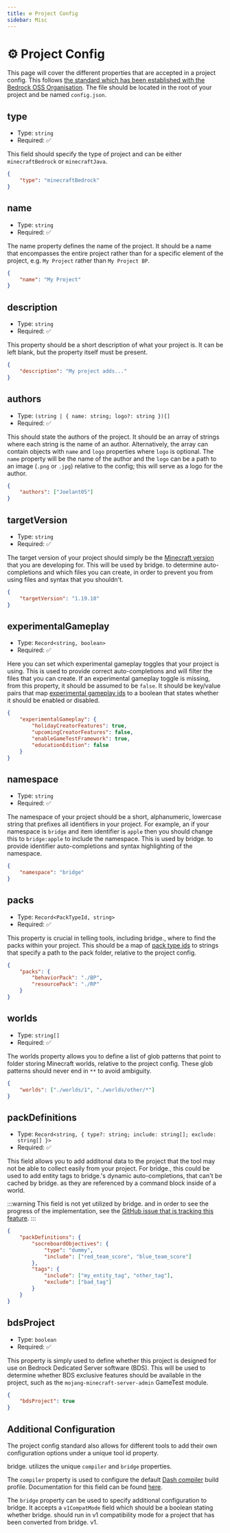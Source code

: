 ```yaml
---
title: ⚙️ Project Config
sidebar: Misc
---
```


# ⚙️ Project Config

This page will cover the different properties that are accepted in a project config. This follows [the standard which has been established with the Bedrock OSS Organisation](https://github.com/Bedrock-OSS/project-config-standard). The file should be located in the root of your project and be named `config.json`.

## type

-   Type: `string`
-   Required: :white_check_mark:

This field should specify the type of project and can be either `minecraftBedrock` or `minecraftJava`.

```json
{
	"type": "minecraftBedrock"
}
```

## name

-   Type: `string`
-   Required: :white_check_mark:

The name property defines the name of the project. It should be a name that encompasses the entire project rather than for a specific element of the project, e.g. `My Project` rather than `My Project BP`.

```json
{
	"name": "My Project"
}
```

## description

-   Type: `string`
-   Required: :white_check_mark:

This property should be a short description of what your project is. It can be left blank, but the property itself must be present.

```json
{
	"description": "My project adds..."
}
```

## authors

-   Type: `(string | { name: string; logo?: string })[]`
-   Required: :white_check_mark:

This should state the authors of the project. It should be an array of strings where each string is the name of an author. Alternatively, the array can contain objects with `name` and `logo` properties where `logo` is optional. The `name` property will be the name of the author and the `logo` can be a path to an image (`.png` or `.jpg`) relative to the config; this will serve as a logo for the author.

```json
{
	"authors": ["Joelant05"]
}
```

## targetVersion

-   Type: `string`
-   Required: :white_check_mark:

The target version of your project should simply be the [Minecraft version](https://github.com/bridge-core/editor-packages/blob/main/packages/minecraftBedrock/formatVersions.json) that you are developing for. This will be used by bridge. to determine auto-completions and which files you can create, in order to prevent you from using files and syntax that you shouldn't.

```json
{
	"targetVersion": "1.19.10"
}
```

## experimentalGameplay

-   Type: `Record<string, boolean>`
-   Required: :white_check_mark:

Here you can set which experimental gameplay toggles that your project is using. This is used to provide correct auto-completions and will filter the files that you can create. If an experimental gameplay toggle is missing, from this property, it should be assumed to be `false`. It should be key/value pairs that map [experimental gameplay ids](https://github.com/bridge-core/editor-packages/blob/main/packages/minecraftBedrock/experimentalGameplay.json) to a boolean that states whether it should be enabled or disabled.

```json
{
	"experimentalGameplay": {
		"holidayCreatorFeatures": true,
		"upcomingCreatorFeatures": false,
		"enableGameTestFramework": true,
		"educationEdition": false
	}
}
```

## namespace

-   Type: `string`
-   Required: :white_check_mark:

The namespace of your project should be a short, alphanumeric, lowercase string that prefixes all identifiers in your project. For example, an if your namespace is `bridge` and item identifier is `apple` then you should change this to `bridge:apple` to include the namespace. This is used by bridge. to provide identifier auto-completions and syntax highlighting of the namespace.

```json
{
	"namespace": "bridge"
}
```

## packs

-   Type: `Record<PackTypeId, string>`
-   Required: :white_check_mark:

This property is crucial in telling tools, including bridge., where to find the packs within your project. This should be a map of [pack type ids](/extensions/misc/pack-types) to strings that specify a path to the pack folder, relative to the project config.

```json
{
	"packs": {
		"behaviorPack": "./BP",
		"resourcePack": "./RP"
	}
}
```

## worlds

-   Type: `string[]`
-   Required: :white_check_mark:

The worlds property allows you to define a list of glob patterns that point to folder storing Minecraft worlds, relative to the project config. These glob patterns should never end in `**` to avoid ambiguity.

```json
{
	"worlds": ["./worlds/1", "./worlds/other/*"]
}
```

## packDefinitions

-   Type: `Record<string, { type?: string; include: string[]; exclude: string[] }>`
-   Required: :white_check_mark:

This field allows you to add additonal data to the project that the tool may not be able to collect easily from your project. For bridge., this could be used to add entity tags to bridge.'s dynamic auto-completions, that can't be cached by bridge. as they are referenced by a command block inside of a world.

:::warning
This field is not yet utilized by bridge. and in order to see the progress of the implementation, see the [GitHub issue that is tracking this feature](https://github.com/bridge-core/editor/issues/126).
:::

```json
{
	"packDefinitions": {
		"socreboardObjectives": {
			"type": "dummy",
			"include": ["red_team_score", "blue_team_score"]
		},
		"tags": {
			"include": ["my_entity_tag", "other_tag"],
			"exclude": ["bad_tag"]
		}
	}
}
```

## bdsProject

-   Type: `boolean`
-   Required: :white_check_mark:

This property is simply used to define whether this project is designed for use on Bedrock Dedicated Server software (BDS). This will be used to determine whether BDS exclusive features should be available in the project, such as the `mojang-minecraft-server-admin` GameTest module.

```json
{
	"bdsProject": true
}
```

## Additional Configuration

The project config standard also allows for different tools to add their own configuration options under a unique tool id property.

bridge. utilizes the unique `compiler` and `bridge` properties.

The `compiler` property is used to configure the default [Dash compiler](/guide/advanced/dash/index) build profile. Documentation for this field can be found [here](/guide/advanced/dash/index.html#default-profile).

The `bridge` property can be used to specify additional configuration to bridge. It accepts a `v1CompatMode` field which should be a boolean stating whether bridge. should run in v1 compatibility mode for a project that has been converted from bridge. v1.

